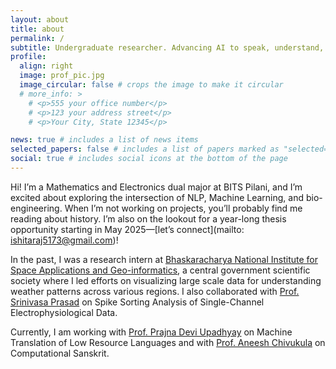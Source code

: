 ```yaml
---
layout: about
title: about
permalink: /
subtitle: Undergraduate researcher. Advancing AI to speak, understand, and connect. #<a href='#'>Affiliations</a>. Address. Contacts. Motto. Etc.
profile:
  align: right
  image: prof_pic.jpg
  image_circular: false # crops the image to make it circular
  # more_info: >
    # <p>555 your office number</p>
    # <p>123 your address street</p>
    # <p>Your City, State 12345</p>

news: true # includes a list of news items
selected_papers: false # includes a list of papers marked as "selected={true}"
social: true # includes social icons at the bottom of the page
---
```

<!-- TODO: 1) Change the subtitle of about page  --> 
<!-- TODO: Make BISAG sound cool on visualizing large scale data for understanding weather patterns, change the full form, where I led efforts -->
<!-- TODO: Worked with srinivasa, give more high sounding words to the project -->
<!-- Write your biography here. Tell the world about yourself. Link to your favorite [subreddit](http://reddit.com). You can put a picture in, too. The code is already in, just name your picture `prof_pic.jpg` and put it in the `img/` folder.

Put your address / P.O. box / other info right below your picture. You can also disable any of these elements by editing `profile` property of the YAML header of your `_pages/about.md`. Edit `_bibliography/papers.bib` and Jekyll will render your [publications page](/al-folio/publications/) automatically.

Link to your social media connections, too. This theme is set up to use [Font Awesome icons](https://fontawesome.com/) and [Academicons](https://jpswalsh.github.io/academicons/), like the ones below. Add your Facebook, Twitter, LinkedIn, Google Scholar, or just disable all of them. -->
Hi! I’m a Mathematics and Electronics dual major at BITS Pilani, and I’m excited about exploring the intersection of NLP, Machine Learning, and bio-engineering. When I’m not working on projects, you’ll probably find me reading about history. I’m also on the lookout for a year-long thesis opportunity starting in May 2025—[let’s connect](mailto: ishitaraj5173@gmail.com)! 

In the past, I was a research intern at [Bhaskaracharya National Institute for Space Applications and Geo-informatics](https://bisag-n.gov.in), a central government scientific society where I led efforts on visualizing large scale data for understanding weather patterns across various regions. I also collaborated with [Prof. Srinivasa Prasad](https://scholar.google.com/citations?user=0XKrN5oAAAAJ&hl=en) on Spike Sorting Analysis of Single-Channel Electrophysiological Data. 

Currently, I am working with [Prof. Prajna Devi Upadhyay](https://www.prajnaupadhyay.com) on Machine Translation of Low Resource Languages and with [Prof. Aneesh Chivukula](https://scholar.google.com/citations?user=S7Wm3HoAAAAJ&hl=en) on Computational Sanskrit.